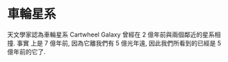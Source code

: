 # 車輪星系

天文學家認為車輪星系 Cartwheel Galaxy 曾經在 2 億年前與兩個鄰近的星系相撞. 事實
上是 7 億年前, 因為它離我們有 5 億光年遠, 因此我們所看到的已經是 5 億年前的它了.
